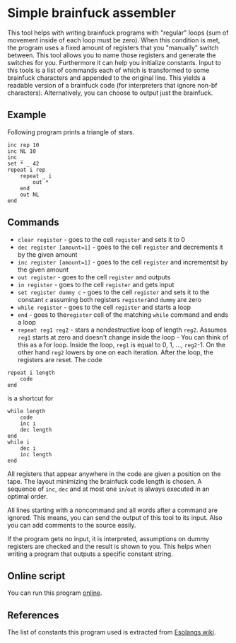 # Simple brainfuck assembler

This tool helps with writing brainfuck programs with "regular" loops (sum of movement inside of each loop must be zero).
When this condition is met, the program uses a fixed amount of registers that you "manually" switch between. This tool allows you to name those registers and generate the switches for you. Furthermore it can help you initialize constants.
Input to this tools is a list of commands each of which is transformed to some brainfuck characters and appended to the original line. This yields a readable version of a brainfuck code (for interpreters that ignore non-bf characters). Alternatively, you can choose to output just the brainfuck.

## Example
Following program prints a triangle of stars.

```
inc rep 10
inc NL 10
inc _
set * _ 42
repeat i rep
    repeat _ i
        out *
    end
    out NL
end
```

## Commands
* `clear register` - goes to the cell `register` and sets it to 0
* `dec register [amount=1]` - goes to the cell `register` and decrements it by the given amount
* `inc register [amount=1]` - goes to the cell `register` and incrementsit by the given amount
* `out register` - goes to the cell `register` and outputs
* `in register` - goes to the cell `register` and gets input
* `set register dummy c` - goes to the cell `register` and sets it to the constant `c` assuming both registers `register`and `dummy` are zero
* `while register` - goes to the cell `register` and starts a loop
* `end` - goes to the`register` cell of the matching `while` command and ends a loop
* `repeat reg1 reg2` - stars a nondestructive loop of length `reg2`. Assumes `reg1` starts at zero and doesn't change inside the loop
                     - You can think of this as a for loop. Inside the loop, `reg1` is equal to 0, 1, ..., `reg2`-1. On the other hand `reg2` lowers by one on each iteration. After the loop, the registers are reset.
                     The code
```
repeat i length
    code
end
```

is a shortcut for

```
while length
    code
    inc i
    dec length
end
while i
    dec i
    inc length
end
```

All registers that appear anywhere in the code are given a position on the tape. The layout minimizing the brainfuck code length is chosen. A sequence of `inc`, `dec` and at most one `in`/`out` is always executed in an optimal order.

All lines starting with a noncommand and all words after a command are ignored. This means, you can send the output of this tool to its input. Also you can add comments to the source easily.

If the program gets no input, it is interpreted, assumptions on dummy registers are checked and the result is shown to you. This helps when writing a program that outputs a specific constant string.

## Online script
You can run this program [online](https://play.nim-lang.org/#ix=3S44).

## References
The list of constants this program used is extracted from [Esolangs wiki](https://esolangs.org/wiki/Brainfuck_constants).
